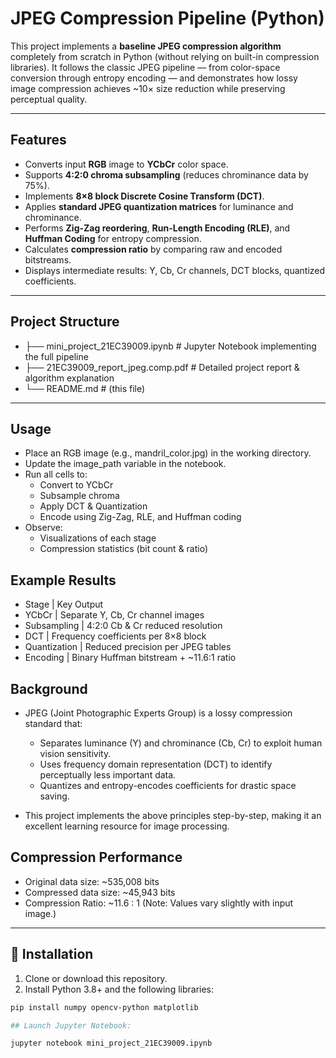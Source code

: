 # JPEG Compression Pipeline (Python)

This project implements a **baseline JPEG compression algorithm** completely from scratch in Python (without relying on built-in compression libraries). It follows the classic JPEG pipeline — from color-space conversion through entropy encoding — and demonstrates how lossy image compression achieves ~10× size reduction while preserving perceptual quality.

---

## Features

- Converts input **RGB** image to **YCbCr** color space.
- Supports **4:2:0 chroma subsampling** (reduces chrominance data by 75%).
- Implements **8×8 block Discrete Cosine Transform (DCT)**.
- Applies **standard JPEG quantization matrices** for luminance and chrominance.
- Performs **Zig-Zag reordering**, **Run-Length Encoding (RLE)**, and **Huffman Coding** for entropy compression.
- Calculates **compression ratio** by comparing raw and encoded bitstreams.
- Displays intermediate results: Y, Cb, Cr channels, DCT blocks, quantized coefficients.

---

## Project Structure

* ├── mini_project_21EC39009.ipynb # Jupyter Notebook implementing the full pipeline
* ├── 21EC39009_report_jpeg.comp.pdf # Detailed project report & algorithm explanation
* └── README.md # (this file)

---
## Usage

* Place an RGB image (e.g., mandril_color.jpg) in the working directory.
* Update the image_path variable in the notebook.
* Run all cells to:
     * Convert to YCbCr
     * Subsample chroma
     * Apply DCT & Quantization
     * Encode using Zig-Zag, RLE, and Huffman coding
* Observe:
     * Visualizations of each stage
     * Compression statistics (bit count & ratio)

## Example Results
* Stage            |          Key Output
* YCbCr	           |   Separate Y, Cb, Cr channel images
* Subsampling	   |     4:2:0 Cb & Cr reduced resolution
* DCT	           |     Frequency coefficients per 8×8 block
* Quantization	   |   Reduced precision per JPEG tables
* Encoding	       |   Binary Huffman bitstream + ~11.6:1 ratio

## Background

* JPEG (Joint Photographic Experts Group) is a lossy compression standard that:

  * Separates luminance (Y) and chrominance (Cb, Cr) to exploit human vision sensitivity.
  * Uses frequency domain representation (DCT) to identify perceptually less important data.
  * Quantizes and entropy-encodes coefficients for drastic space saving.

* This project implements the above principles step-by-step, making it an excellent learning resource for image processing.

## Compression Performance

* Original data size: ~535,008 bits
* Compressed data size: ~45,943 bits
* Compression Ratio: ~11.6 : 1
  (Note: Values vary slightly with input image.)

---

## 🔧 Installation

1. Clone or download this repository.
2. Install Python 3.8+ and the following libraries:

```bash
pip install numpy opencv-python matplotlib

## Launch Jupyter Notebook:

jupyter notebook mini_project_21EC39009.ipynb

